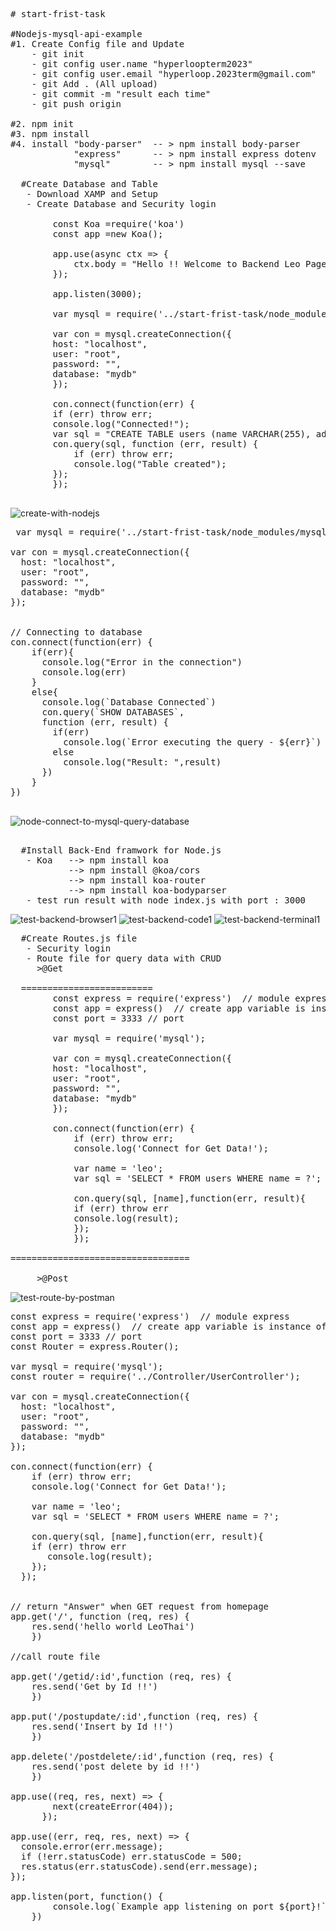 <pre>
# start-frist-task

#Nodejs-mysql-api-example
#1. Create Config file and Update
    - git init
    - git config user.name "hyperloopterm2023"
    - git config user.email "hyperloop.2023term@gmail.com"
    - git Add . (All upload)
    - git commit -m "result each time"
    - git push origin

#2. npm init
#3. npm install 
#4. install "body-parser"  -- > npm install body-parser
            "express"      -- > npm install express dotenv
            "mysql"        -- > npm install mysql --save
             
  #Create Database and Table   
   - Download XAMP and Setup
   - Create Database and Security login
   
        const Koa =require('koa')
        const app =new Koa();

        app.use(async ctx => {
            ctx.body = "Hello !! Welcome to Backend Leo Page ";
        });

        app.listen(3000);

        var mysql = require('../start-frist-task/node_modules/mysql');

        var con = mysql.createConnection({
        host: "localhost",
        user: "root",
        password: "",
        database: "mydb"
        });

        con.connect(function(err) {
        if (err) throw err;
        console.log("Connected!");
        var sql = "CREATE TABLE users (name VARCHAR(255), address VARCHAR(255))";
        con.query(sql, function (err, result) {
            if (err) throw err;
            console.log("Table created");
        });
        });
 </pre>
  
  
  ![create-with-nodejs](https://user-images.githubusercontent.com/121533968/209927515-1d4824e9-b0df-4adf-880b-87805bb46e64.jpg)
  

<pre>
 var mysql = require('../start-frist-task/node_modules/mysql');

var con = mysql.createConnection({
  host: "localhost",
  user: "root",
  password: "",
  database: "mydb"
});

  
// Connecting to database
con.connect(function(err) {
    if(err){
      console.log("Error in the connection")
      console.log(err)
    }
    else{
      console.log(`Database Connected`)
      con.query(`SHOW DATABASES`, 
      function (err, result) {
        if(err)
          console.log(`Error executing the query - ${err}`)
        else
          console.log("Result: ",result) 
      })
    }
})
 </pre>

  ![node-connect-to-mysql-query-database](https://user-images.githubusercontent.com/121533968/209930277-6f30e820-3657-44c1-b0bd-4b322bc029d8.jpg)   

 <pre>

  #Install Back-End framwork for Node.js
   - Koa   --> npm install koa
           --> npm install @koa/cors
           --> npm install koa-router
           --> npm install koa-bodyparser
   - test run result with node index.js with port : 3000
</pre>
   
   ![test-backend-browser1](https://user-images.githubusercontent.com/121533968/209915683-3d3a3de3-8edc-4aca-9caa-aed3774d10b5.jpg)
   ![test-backend-code1](https://user-images.githubusercontent.com/121533968/209915692-4f495f8d-9f8c-4282-81bf-8abadc9b7520.jpg)
   ![test-backend-terminal1](https://user-images.githubusercontent.com/121533968/209915698-cf85174f-cef1-4fe9-a065-e9036eb7c12b.jpg)

<pre>
  #Create Routes.js file
   - Security login 
   - Route file for query data with CRUD
     >@Get

  =========================
        const express = require('express')  // module express
        const app = express()  // create app variable is instance of express
        const port = 3333 // port 

        var mysql = require('mysql');

        var con = mysql.createConnection({
        host: "localhost",
        user: "root",
        password: "",
        database: "mydb"
        });

        con.connect(function(err) {
            if (err) throw err;
            console.log('Connect for Get Data!');
            
            var name = 'leo'; 
            var sql = 'SELECT * FROM users WHERE name = ?';

            con.query(sql, [name],function(err, result){ 
            if (err) throw err
            console.log(result);
            });
            });

==================================

     >@Post
</pre>

   ![test-route-by-postman](https://user-images.githubusercontent.com/121533968/209923960-91581d59-1020-4bad-8e15-14488aab8862.jpg)

<pre>
const express = require('express')  // module express
const app = express()  // create app variable is instance of express
const port = 3333 // port 
const Router = express.Router();

var mysql = require('mysql');
const router = require('../Controller/UserController');

var con = mysql.createConnection({
  host: "localhost",
  user: "root",
  password: "",
  database: "mydb"
});

con.connect(function(err) {
    if (err) throw err;
    console.log('Connect for Get Data!');
    
    var name = 'leo'; 
    var sql = 'SELECT * FROM users WHERE name = ?';

    con.query(sql, [name],function(err, result){ 
    if (err) throw err    
       console.log(result);
    });
  });


// return "Answer" when GET request from homepage
app.get('/', function (req, res) {
    res.send('hello world LeoThai')
    })

//call route file

app.get('/getid/:id',function (req, res) {
    res.send('Get by Id !!')
    })    

app.put('/postupdate/:id',function (req, res) {
    res.send('Insert by Id !!')
    })  

app.delete('/postdelete/:id',function (req, res) {
    res.send('post delete by id !!')
    })  

app.use((req, res, next) => {
        next(createError(404));
      });   
      
app.use((err, req, res, next) => {
  console.error(err.message);
  if (!err.statusCode) err.statusCode = 500;
  res.status(err.statusCode).send(err.message);
});      

app.listen(port, function() {
        console.log(`Example app listening on port ${port}!`)
    })    


</pre>